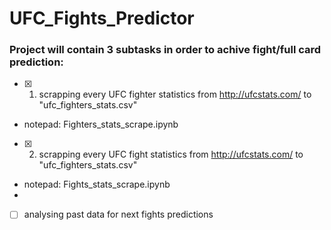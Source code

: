 # UFC_Fights_Predictor
### Project will contain 3 subtasks in order to achive fight/full card prediction:

- [x] 1. scrapping every UFC fighter statistics from http://ufcstats.com/ to "ufc_fighters_stats.csv"
- notepad: Fighters_stats_scrape.ipynb

- [x] 2. scrapping every UFC fight statistics from http://ufcstats.com/ to "ufc_fighters_stats.csv"
- notepad: Fights_stats_scrape.ipynb
- 

- [ ] analysing past data for next fights predictions
